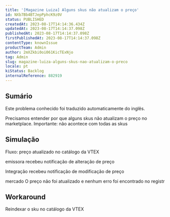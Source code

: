```yaml
---
title: '[Magazine Luiza] Alguns skus não atualizam o preço'
id: NXb7Bb4BTJepPphcK9z0V
status: PUBLISHED
createdAt: 2023-08-17T14:14:36.434Z
updatedAt: 2023-08-17T14:14:37.098Z
publishedAt: 2023-08-17T14:14:37.098Z
firstPublishedAt: 2023-08-17T14:14:37.098Z
contentType: knownIssue
productTeam: Admin
author: 2mXZkbi0oi061KicTExNjo
tag: Admin
slug: magazine-luiza-alguns-skus-nao-atualizam-o-preco
locale: pt
kiStatus: Backlog
internalReference: 882919
---
```


## Sumário

<div class="alert alert-info">
  <p>Este problema conhecido foi traduzido automaticamente do inglês.</p>
</div>


Precisamos entender por que alguns skus não atualizam o preço no marketplace.
Importante: não acontece com todas as skus

## Simulação


Fluxo: preço atualizado no catálogo da VTEX

emissora
recebeu notificação de alteração de preço

Integração
recebeu notificação de modificação de preço

mercado
O preço não foi atualizado e nenhum erro foi encontrado no registr

## Workaround


Reindexar o sku no catálogo da VTEX





